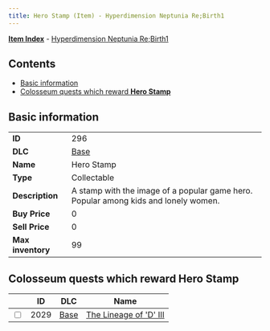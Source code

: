```yaml
---
title: Hero Stamp (Item) - Hyperdimension Neptunia Re;Birth1
---
```


[**Item Index**](/neptunia/rb1/item/index.html) - [Hyperdimension Neptunia Re;Birth1](/neptunia/rb1)

## Contents

- [Basic information](#basic-information)
- [Colosseum quests which reward **Hero Stamp**](#colosseum-quests-which-reward-hero-stamp)
## Basic information

|   |   |
| -- | -- |
| **ID** | 296 |
| **DLC** | [Base](/neptunia/rb1/dlc/1-base.html) |
| **Name** | Hero Stamp |
| **Type** | Collectable |
| **Description** | A stamp with the image of a popular game hero. Popular among kids and lonely women. |
| **Buy Price** | 0 |
| **Sell Price** | 0 |
| **Max inventory** | 99 |


## Colosseum quests which reward **Hero Stamp**

|    | ID | DLC | Name |
| -- | -- | --- | ---- |
| <input type="checkbox" id="rb1-colosseum-1-2029" class="trackbox" /> | 2029 | [Base](/neptunia/rb1/dlc/1-base.html) | [The Lineage of 'D' III](/neptunia/rb1/colosseum/1-2029-the-lineage-of-d-iii.html) |
